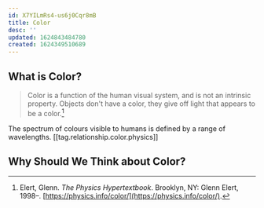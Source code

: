 ```yaml
---
id: X7YILmRs4-us6j0Cqr8mB
title: Color
desc: ''
updated: 1624843484780
created: 1624349510689
---
```


## What is Color?

> Color is a function of the human visual system, and is not an intrinsic property. Objects don't have a color, they give off light that appears to be a color.[^1]

The spectrum of colours visible to humans is defined by a range of wavelengths.
[[tag.relationship.color.physics]]

## Why Should We Think about Color?

[^1]: Elert, Glenn. *The Physics Hypertextbook*. Brooklyn, NY: Glenn Elert, 1998–. [https://physics.info/color/](https://physics.info/color/).
